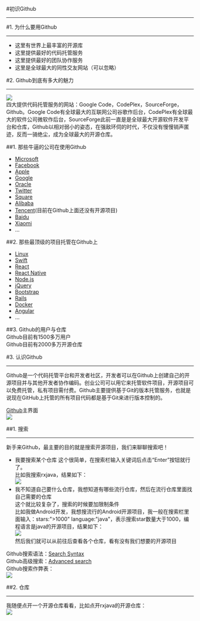 #初识Github  
***  
#1. 为什么要用Github  
***  
- 这里有世界上最丰富的开源库  
- 这里提供最好的代码托管服务  
- 这里提供最好的团队协作服务  
- 这里是全球最大的同性交友网站（可以忽略）

#2. Github到底有多大的魅力  
***  
![](http://i.imgur.com/c7qlxft.png)  
四大提供代码托管服务的网站：Google Code，CodePlex，SourceForge，Github。Google Code有全球最大的互联网公司谷歌作后台，CodePlex有全球最大的软件公司微软作后台，SourceForge此前一直是是全球最大开源软件开发平台和仓库，Github以相对弱小的姿态，在强敌环伺的时代，不仅没有慢慢销声匿迹，反而一骑绝尘，成为全球最大的开源仓库。  

##1. 那些牛逼的公司在使用Github  
- [Microsoft](https://github.com/Microsoft)  
- [Facebook](https://github.com/facebook)  
- [Apple](https://github.com/apple)  
- [Google](https://github.com/google)  
- [Oracle](https://github.com/oracle)
- [Twitter](https://github.com/twitter)  
- [Square](https://github.com/square)
- [Alibaba](https://github.com/alibaba)  
- [Tencent](https://github.com/tencent)(目前在Github上面还没有开源项目)  
- [Baidu](https://github.com/baidu)  
- [Xiaomi](https://github.com/xiaomi)  
- ...

##2. 那些最顶级的项目托管在Github上  
- [Linux](https://github.com/torvalds/linux)  
- [Swift](https://github.com/apple/swift)  
- [React](https://github.com/facebook/react)  
- [React Native](https://github.com/facebook/react-native)  
- [Node.js](https://github.com/nodejs/node)  
- [jQuery](https://github.com/jquery/jquery)  
- [Bootstrap](https://github.com/twbs/bootstrap)  
- [Rails](https://github.com/rails/rails)  
- [Docker](https://github.com/docker/docker)  
- [Angular](https://github.com/angular/angular)   
- ...

##3. Github的用户与仓库    
Github目前有1500多万用户  
Github目前有2000多万开源仓库

#3. 认识Github  
***  
Github是一个代码托管平台和开发者社区，开发者可以在Github上创建自己的开源项目并与其他开发者协作编码。创业公司可以用它来托管软件项目，开源项目可以免费托管，私有项目需付费。Github主要提供基于Git的版本托管服务，也就是说现在GitHub上托管的所有项目代码都是基于Git来进行版本控制的。  

[Github](https://github.com/)主界面  
![](http://i.imgur.com/saXGf5y.png)  

##1. 搜索  
***  
新手来Github，最主要的目的就是搜索开源项目，我们来聊聊搜索吧！  
- 我要搜索某个仓库 
这个很简单，在搜索栏输入关键词后点击“Enter”按钮就行了。  
比如我搜索rxjava，结果如下：  
![](http://i.imgur.com/2pmQuKD.png)  
- 我不知道自己要什么仓库，我想知道有哪些流行仓库，然后在流行仓库里面找自己需要的仓库  
这个就比较复杂了，搜索的时候要加限制条件  
比如我做Android开发，我想搜流行的Android开源项目，我一般在搜索栏里面输入：stars:">1000"  language:"java"，表示搜索star数量大于1000，编程语言是java的开源项目，结果如下：  
![](http://i.imgur.com/Eq1BxkT.png)  
然后我们就可以从前往后查看各个仓库，看有没有我们想要的开源项目  

Github搜索语法：[Search Syntax](https://help.github.com/articles/search-syntax/)  
Github高级搜索：[Advanced search](https://github.com/search/advanced)  
Github搜索作弊表：  
![](http://i.imgur.com/0hNLxM0.png)  

##2. 仓库  
***  
我随便点开一个开源仓库看看，比如点开rxjava的开源仓库：  
![](http://i.imgur.com/RfudCMQ.png)  

